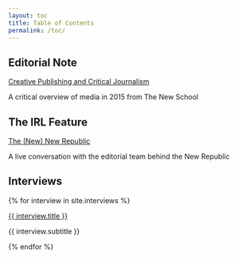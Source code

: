```yaml
---
layout: toc
title: Table of Contents
permalink: /toc/
---
```


## Editorial Note


<div class="link" style="background-image: url('/img/logos/logo-cpcj.jpg');">

<a href="/ednote">Creative Publishing and Critical Journalism</a>

<p>A critical overview of media in 2015 from The New School</p>

</div>


## The IRL Feature
<div class="link" style="background-image: url('/img/logos/logo-thenewrepublic.jpg');">

<a href="/irl">The (New) New Republic</a>

<p>A live conversation with the editorial team behind the New Republic</p>

</div>

## Interviews


{% for interview in site.interviews %}

<div class="link" style="background-image: url('/img/{{ interview.img }}');">

<a href="{{ interview.url }}">{{ interview.title }}</a>

<p>{{ interview.subtitle }}</p>

</div>

{% endfor %}

<div class="spacing"></div>
